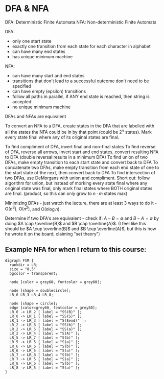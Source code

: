 # DFA & NFA

DFA: Deterministic Finite Automata
NFA: Non-deterministic Finite Automata

DFA:
 - only one start state
 - exactly one transition from each state for each character in alphabet
 - can have many end states
 - has unique minimum machine

NFA:
 - can have many start and end states
 - transitions that don't lead to a successful outcome don't need to be specified
 - can have empty (epsilon) transitions
 - follow all paths in parallel, if ANY end state is reached, then string is accepted
 - no unique minimum machine

DFAs and NFAs are equivalent

To convert an NFA to a DFA, create states in the DFA that are labelled with all the states the NFA could be in by that point (could be $2^n$ states). Mark every state final where any of its original states are final.

To find compliment of DFA, invert final and non-final states
To find reverse of DFA, reverse all arrows, invert start and end states, convert resulting NFA to DFA (double reversal results in a minimum DFA)
To find union of two DFAs, make empty transition to each start state and convert back to DFA
To concatenate two DFAs, make empty transition from each end state of one to the start state of the next, then convert back to DFA
To find intersection of two DFAs, use DeMorgans with union and compliment. Short cut: follow algorithm for union, but instead of morking every state final where any original state was final, only mark final states where BOTH original states are final. (product, so this can only grow to $n \cdot m$ states max)

Minimizing DFAs - just watch the lecture, there are at least 3 ways to do it - $\text{O}(n^3)$, $\text{O}(n^2)$, and $\text{O}(n \log n)$.

Determine if two DFA's are equivalent - check if: $A - B = \emptyset$ and $B - A = \emptyset$ by doing $A \cap \overline{B}$ and $B \cap \overline{A}$. (I feel like this should be $A \cup \overline{B}$ and $B \cup \overline{A}$, but this is how he wrote it on the board, claiming "set theory")

## Example NFA for when I return to this course:
```viz
digraph FSM {
  rankdir = LR;
  size = "8,5"
  bgcolor = transparent;

  node [color = grey60, fontcolor = grey80];

  node [shape = doublecircle];
  LR_0 LR_3 LR_4 LR_8;

  node [shape = circle];
  edge [color=grey60, fontcolor = grey80];
  LR_0 -> LR_2 [ label = "SS(B)" ];
  LR_0 -> LR_1 [ label = "SS(S)" ];
  LR_1 -> LR_3 [ label = "S($end)" ];
  LR_2 -> LR_6 [ label = "SS(b)" ];
  LR_2 -> LR_5 [ label = "SS(a)" ];
  LR_2 -> LR_4 [ label = "S(A)" ];
  LR_5 -> LR_7 [ label = "S(b)" ];
  LR_5 -> LR_5 [ label = "S(a)" ];
  LR_6 -> LR_6 [ label = "S(b)" ];
  LR_6 -> LR_5 [ label = "S(a)" ];
  LR_7 -> LR_8 [ label = "S(b)" ];
  LR_7 -> LR_5 [ label = "S(a)" ];
  LR_8 -> LR_6 [ label = "S(b)" ];
  LR_8 -> LR_5 [ label = "S(a)" ];
}
```
